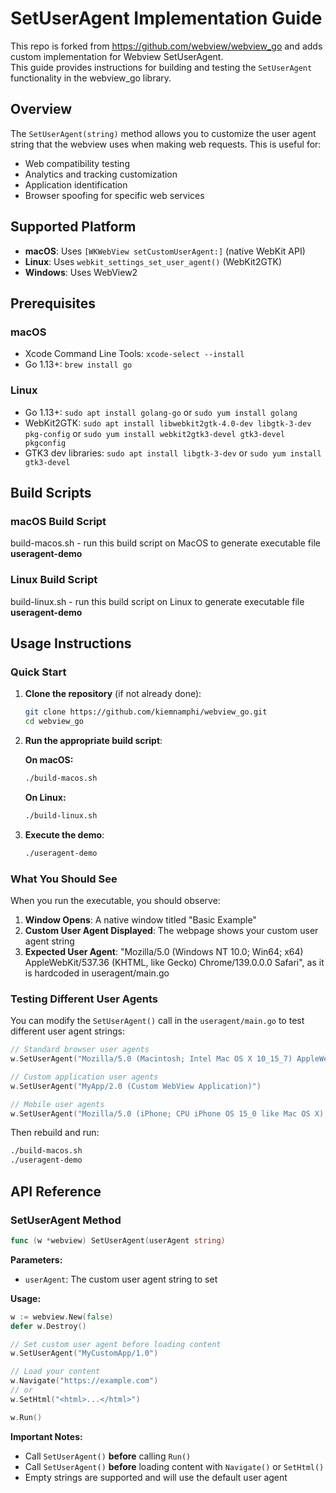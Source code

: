 # SetUserAgent Implementation Guide

This repo is forked from https://github.com/webview/webview_go and adds custom implementation for Webview SetUserAgent. <br/>
This guide provides instructions for building and testing the `SetUserAgent` functionality in the webview_go library.

## Overview

The `SetUserAgent(string)` method allows you to customize the user agent string that the webview uses when making web requests. This is useful for:
- Web compatibility testing
- Analytics and tracking customization  
- Application identification
- Browser spoofing for specific web services

## Supported Platform

- **macOS**: Uses `[WKWebView setCustomUserAgent:]` (native WebKit API)
- **Linux**: Uses `webkit_settings_set_user_agent()` (WebKit2GTK)
- **Windows**: Uses WebView2

## Prerequisites

### macOS
- Xcode Command Line Tools: `xcode-select --install`
- Go 1.13+: `brew install go`

### Linux
- Go 1.13+: `sudo apt install golang-go` or `sudo yum install golang`
- WebKit2GTK: `sudo apt install libwebkit2gtk-4.0-dev libgtk-3-dev pkg-config` or `sudo yum install webkit2gtk3-devel gtk3-devel pkgconfig`
- GTK3 dev libraries: `sudo apt install libgtk-3-dev` or `sudo yum install gtk3-devel`

## Build Scripts

### macOS Build Script
build-macos.sh - run this build script on MacOS to generate executable file **useragent-demo**

### Linux Build Script
build-linux.sh - run this build script on Linux to generate executable file **useragent-demo**

## Usage Instructions

### Quick Start

1. **Clone the repository** (if not already done):
   ```bash
   git clone https://github.com/kiemnamphi/webview_go.git
   cd webview_go
   ```

2. **Run the appropriate build script**:
   
   **On macOS:**
   ```bash
   ./build-macos.sh
   ```
   
   **On Linux:**
   ```bash
   ./build-linux.sh
   ```

3. **Execute the demo**:
   ```bash
   ./useragent-demo
   ```

### What You Should See

When you run the executable, you should observe:

1. **Window Opens**: A native window titled "Basic Example"
2. **Custom User Agent Displayed**: The webpage shows your custom user agent string
3. **Expected User Agent**: "Mozilla/5.0 (Windows NT 10.0; Win64; x64) AppleWebKit/537.36 (KHTML, like Gecko) Chrome/139.0.0.0 Safari", as it is hardcoded in useragent/main.go

### Testing Different User Agents

You can modify the `SetUserAgent()` call in the `useragent/main.go` to test different user agent strings:

```go
// Standard browser user agents
w.SetUserAgent("Mozilla/5.0 (Macintosh; Intel Mac OS X 10_15_7) AppleWebKit/537.36")

// Custom application user agents  
w.SetUserAgent("MyApp/2.0 (Custom WebView Application)")

// Mobile user agents
w.SetUserAgent("Mozilla/5.0 (iPhone; CPU iPhone OS 15_0 like Mac OS X) AppleWebKit/605.1.15")
```

Then rebuild and run:
```bash
./build-macos.sh
./useragent-demo
```

## API Reference

### SetUserAgent Method

```go
func (w *webview) SetUserAgent(userAgent string)
```

**Parameters:**
- `userAgent`: The custom user agent string to set

**Usage:**
```go
w := webview.New(false)
defer w.Destroy()

// Set custom user agent before loading content
w.SetUserAgent("MyCustomApp/1.0")

// Load your content
w.Navigate("https://example.com")
// or
w.SetHtml("<html>...</html>")

w.Run()
```

**Important Notes:**
- Call `SetUserAgent()` **before** calling `Run()`
- Call `SetUserAgent()` **before** loading content with `Navigate()` or `SetHtml()`
- Empty strings are supported and will use the default user agent
